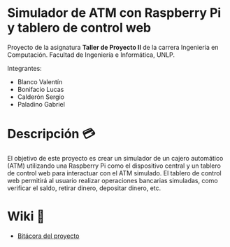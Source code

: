 # Simulador de ATM con Raspberry Pi y tablero de control web
Proyecto de la asignatura **Taller de Proyecto II** de la carrera Ingeniería en Computación. Facultad de Ingeniería e Informática, UNLP.

Integrantes:
* Blanco Valentín
* Bonifacio Lucas
* Calderón Sergio
* Paladino Gabriel 

# Descripción 💳
El objetivo de este proyecto es crear un simulador de un cajero automático (ATM) utilizando una Raspberry Pi como el dispositivo central y un tablero de control web para interactuar con el ATM simulado. El tablero de control web permitirá al usuario realizar operaciones bancarias simuladas, como verificar el saldo, retirar dinero, depositar dinero, etc.

# Wiki 📖
* [Bitácora del proyecto](https://github.com/tpII/2023-G3-ATM-RPIWeb/wiki/Bit%C3%A1cora)
